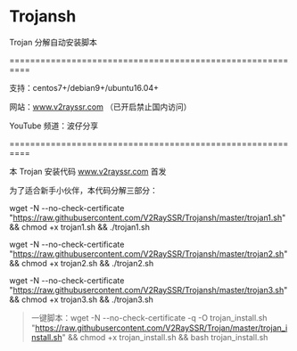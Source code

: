 # Trojansh

Trojan 分解自动安装脚本

==========================================================

支持：centos7+/debian9+/ubuntu16.04+

网站：www.v2rayssr.com （已开启禁止国内访问）

YouTube 频道：波仔分享

==========================================================

本 Trojan 安装代码 www.v2rayssr.com 首发

为了适合新手小伙伴，本代码分解三部分：

wget -N --no-check-certificate "https://raw.githubusercontent.com/V2RaySSR/Trojansh/master/trojan1.sh" && chmod +x trojan1.sh && ./trojan1.sh

wget -N --no-check-certificate "https://raw.githubusercontent.com/V2RaySSR/Trojansh/master/trojan2.sh" && chmod +x trojan2.sh && ./trojan2.sh

wget -N --no-check-certificate "https://raw.githubusercontent.com/V2RaySSR/Trojansh/master/trojan3.sh" && chmod +x trojan3.sh && ./trojan3.sh

> 一键脚本：wget -N --no-check-certificate -q -O trojan_install.sh "https://raw.githubusercontent.com/V2RaySSR/Trojan/master/trojan_install.sh" && chmod +x trojan_install.sh && bash trojan_install.sh
